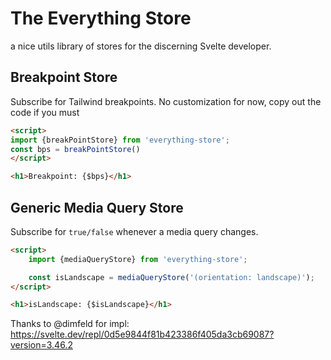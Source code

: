 # The Everything Store

a nice utils library of stores for the discerning Svelte developer.

## Breakpoint Store

Subscribe for Tailwind breakpoints. No customization for now, copy out the code if you must

```html
<script>
import {breakPointStore} from 'everything-store';
const bps = breakPointStore()
</script>

<h1>Breakpoint: {$bps}</h1>
```

## Generic Media Query Store

Subscribe for `true/false` whenever a media query changes.

```html
<script>
	import {mediaQueryStore} from 'everything-store';

	const isLandscape = mediaQueryStore('(orientation: landscape)');
</script>

<h1>isLandscape: {$isLandscape}</h1>
```

Thanks to @dimfeld for impl: https://svelte.dev/repl/0d5e9844f81b423386f405da3cb69087?version=3.46.2
